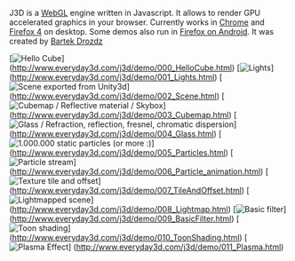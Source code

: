 J3D is a [WebGL](http://www.khronos.org/registry/webgl/specs/latest/) engine written in Javascript. 
It allows to render GPU accelerated graphics in your browser. 
Currently works in [Chrome](http://www.google.com/chrome/) and [Firefox 4](http://www.mozilla.com/en-US/firefox/) on desktop. Some demos also run in [Firefox on Android](http://www.mozilla.com/en-US/m/beta). 
It was created by [Bartek Drozdz](http://www.everyday3d.com/)

[![Hello Cube](http://www.everyday3d.com/j3d/thumbs/001_hellocube.jpg)]
(http://www.everyday3d.com/j3d/demo/000_HelloCube.html)
[![Lights](http://www.everyday3d.com/j3d/thumbs/002_lights.jpg)]
(http://www.everyday3d.com/j3d/demo/001_Lights.html)
[![Scene exported from Unity3d](http://www.everyday3d.com/j3d/thumbs/003_scene.jpg)]
(http://www.everyday3d.com/j3d/demo/002_Scene.html)
[![Cubemap / Reflective material / Skybox](http://www.everyday3d.com/j3d/thumbs/004_skybox.jpg)]
(http://www.everyday3d.com/j3d/demo/003_Cubemap.html)
[![Glass / Refraction, reflection, fresnel, chromatic dispersion](http://www.everyday3d.com/j3d/thumbs/005_glass.jpg)]
(http://www.everyday3d.com/j3d/demo/004_Glass.html)
[![1.000.000 static particles (or more :)](http://www.everyday3d.com/j3d/thumbs/006_particles.jpg)]
(http://www.everyday3d.com/j3d/demo/005_Particles.html)
[![Particle stream](http://www.everyday3d.com/j3d/thumbs/007_stream.jpg)]
(http://www.everyday3d.com/j3d/demo/006_Particle_animation.html)
[![Texture tile and offset](http://www.everyday3d.com/j3d/thumbs/008_tileoffset.jpg)]
(http://www.everyday3d.com/j3d/demo/007_TileAndOffset.html)
[![Lightmapped scene](http://www.everyday3d.com/j3d/thumbs/009_lightmap.jpg)]
(http://www.everyday3d.com/j3d/demo/008_Lightmap.html)
[![Basic filter](http://www.everyday3d.com/j3d/thumbs/010_basicfilter.jpg)]
(http://www.everyday3d.com/j3d/demo/009_BasicFilter.html)
[![Toon shading](http://www.everyday3d.com/j3d/thumbs/011_toon.jpg)]
(http://www.everyday3d.com/j3d/demo/010_ToonShading.html)
[![Plasma Effect](http://www.everyday3d.com/j3d/thumbs/012_plasma.jpg)]
(http://www.everyday3d.com/j3d/demo/011_Plasma.html)